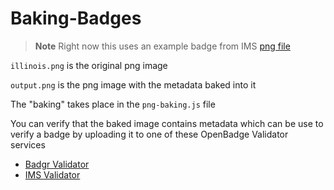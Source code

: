 # Baking-Badges

> **Note** Right now this uses an example badge from IMS [png file](https://openbadgesvalidator.imsglobal.org/SampleResources/OB20-assertion1-conformance.png)

`illinois.png` is the original png image

`output.png` is the png image with the metadata baked into it

The "baking" takes place in the `png-baking.js` file

You can verify that the baked image contains metadata which can be use to verify a badge by uploading it to one of these OpenBadge Validator services
- [Badgr Validator](https://badgecheck.io)
- [IMS Validator](https://openbadgesvalidator.imsglobal.org)

